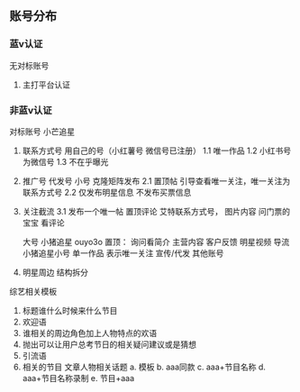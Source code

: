 ## 账号分布
### 蓝v认证

无对标账号
1. 主打平台认证
### 非蓝v认证
对标账号 小芒追星

1. 联系方式号
    用自己的号（小红薯号 微信号已注册）
    1.1 唯一作品
    1.2 小红书号为微信号
    1.3 不在乎曝光
2. 推广号
    代发号 小号 克隆矩阵发布
    2.1 置顶帖 引导查看唯一关注，唯一关注为联系方式号
    2.2 仅发布明星信息 不发布买票信息
3. 关注截流
    3.1 发布一个唯一帖 置顶评论  艾特联系方式号， 图片内容 问门票的宝宝 看评论
     
     大号 小猪追星 ouyo3o
置顶： 询问看简介 
主营内容 客户反馈 明星视频
导流 小猪追星小号 单一作品 表示唯一关注
宣传/代发 其他账号
1. 明星周边
结构拆分

综艺相关模板
1. 标题谁什么时候来什么节目
2. 欢迎语 
3. 谁相关的周边角色加上人物特点的欢语 
4. 抛出可以让用户总考节日的相关疑问建议或是猜想 
5. 引流语
6. 相关的节目 文章人物相关话题
  a. 模板
  b. aaa同款
  c. aaa+节目名称
  d. aaa+节目名称录制
  e. 节目+aaa



